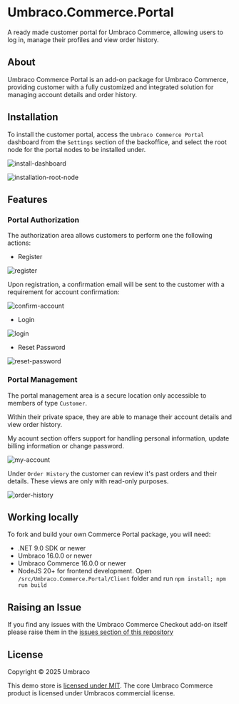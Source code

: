 # Umbraco.Commerce.Portal

A ready made customer portal for Umbraco Commerce, allowing users to log in, manage their profiles and view order history.

## About

Umbraco Commerce Portal is an add-on package for Umbraco Commerce, providing customer with a fully customized and integrated solution for managing account details and order history.

## Installation

To install the customer portal, access the `Umbraco Commerce Portal` dashboard from the `Settings` section of the backoffice, and select the root node for the portal nodes to be installed under.

![install-dashboard](./assets/install-dashboard.png)

![installation-root-node](./assets/installation-root-node.png)

## Features

### Portal Authorization

The authorization area allows customers to perform one the following actions:

* Register

![register](./assets/register.png)

Upon registration, a confirmation email will be sent to the customer with a requirement for account confirmation:

![confirm-account](./assets/confirm-account.png)

* Login

![login](./assets/login.png)

* Reset Password

![reset-password](./assets/reset-password.png)

### Portal Management

The portal management area is a secure location only accessible to members of type `Customer`.

Within their private space, they are able to manage their account details and view order history.

My acount section offers support for handling personal information, update billing information or change password.

![my-account](./assets/my-account.png)

Under `Order History` the customer can review it's past orders and their details. These views are only with read-only purposes.

![order-history](./assets/order-history.png)

## Working locally

To fork and build your own Commerce Portal package, you will need:
* .NET 9.0 SDK or newer
* Umbraco 16.0.0 or newer
* Umbraco Commerce 16.0.0 or newer
* NodeJS 20+ for frontend development. Open `/src/Umbraco.Commerce.Portal/Client` folder and run `npm install; npm run build`

## Raising an Issue

If you find any issues with the Umbraco Commerce Checkout add-on itself please raise them in the [issues section of this repository](https://github.com/umbraco/Umbraco.Commerce.Portal/issues)

## License

Copyright © 2025 Umbraco

This demo store is [licensed under MIT](LICENSE.md). The core Umbraco Commerce product is licensed under Umbracos commercial license.
